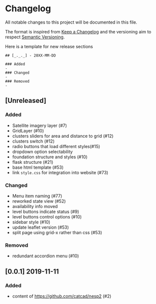 # Changelog
All notable changes to this project will be documented in this file.

The format is inspired from [Keep a Changelog](http://keepachangelog.com/en/1.0.0/)
and the versioning aim to respect [Semantic Versioning](http://semver.org/spec/v2.0.0.html).

Here is a template for new release sections

```
## [_._._] - 20XX-MM-DD

### Added
-
### Changed
-
### Removed
-
```

## [Unreleased]

### Added
- Satellite imagery layer (#7)
- GridLayer (#10)
- clusters sliders for area and distance to grid (#12)
- clusters switch (#12)
- radio buttons that load different styles(#15)
- dropdown option selectability
- foundation structure and styles (#10)
- flask structure (#21)
- base html template (#53)
- link `style.css` for integration into website (#73)
### Changed
- Menu item naming (#77)
- reworked state view (#52)
- availability info moved
- level buttons indicate status (#9)
- level buttons control options (#10)
- sidebar style (#10)
- update leaflet version (#53)
- split page using grid-x rather than css (#53)
### Removed
- redundant accordion menu (#10)


## [0.0.1] 2019-11-11

### Added
- content of https://github.com/catcad/nesp2 (#2)

